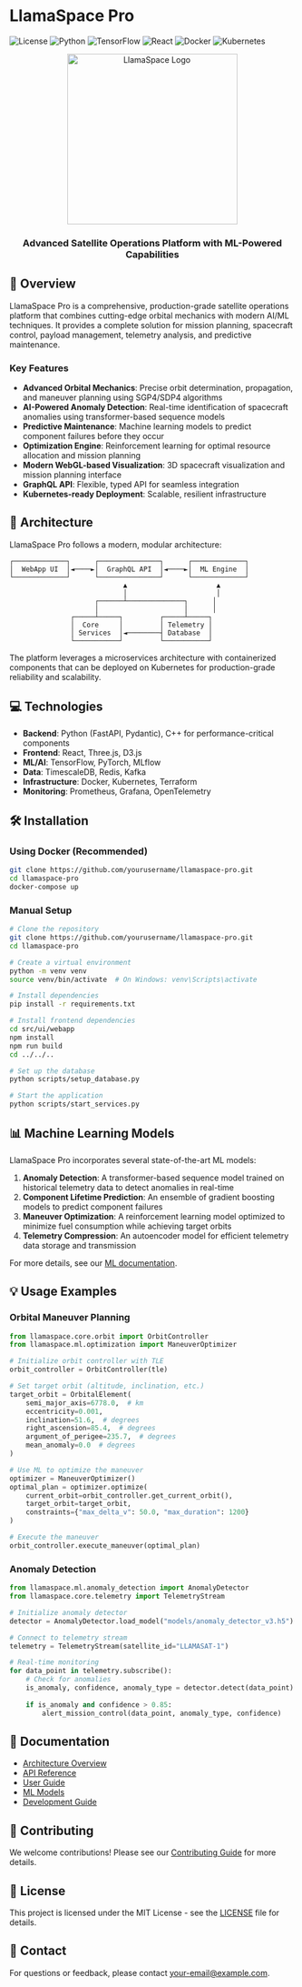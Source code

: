 # LlamaSpace Pro

![License](https://img.shields.io/badge/license-MIT-blue.svg)
![Python](https://img.shields.io/badge/python-3.9%2B-brightgreen)
![TensorFlow](https://img.shields.io/badge/TensorFlow-2.10-orange)
![React](https://img.shields.io/badge/React-18.2-blue)
![Docker](https://img.shields.io/badge/Docker-Ready-blue)
![Kubernetes](https://img.shields.io/badge/Kubernetes-Ready-blue)

<div align="center">
  <img src="docs/architecture/llamaspace_logo.png" alt="LlamaSpace Logo" width="300"/>
  <h3>Advanced Satellite Operations Platform with ML-Powered Capabilities</h3>
</div>

## 🚀 Overview

LlamaSpace Pro is a comprehensive, production-grade satellite operations platform that combines cutting-edge orbital mechanics with modern AI/ML techniques. It provides a complete solution for mission planning, spacecraft control, payload management, telemetry analysis, and predictive maintenance.

### Key Features

- **Advanced Orbital Mechanics**: Precise orbit determination, propagation, and maneuver planning using SGP4/SDP4 algorithms
- **AI-Powered Anomaly Detection**: Real-time identification of spacecraft anomalies using transformer-based sequence models
- **Predictive Maintenance**: Machine learning models to predict component failures before they occur
- **Optimization Engine**: Reinforcement learning for optimal resource allocation and mission planning
- **Modern WebGL-based Visualization**: 3D spacecraft visualization and mission planning interface
- **GraphQL API**: Flexible, typed API for seamless integration
- **Kubernetes-ready Deployment**: Scalable, resilient infrastructure

## 🔧 Architecture

LlamaSpace Pro follows a modern, modular architecture:

```
┌─────────────┐      ┌───────────────┐      ┌─────────────┐
│  WebApp UI  │◄────►│  GraphQL API  │◄────►│  ML Engine  │
└─────────────┘      └───────────────┘      └─────────────┘
                            ▲                      ▲
                            │                      │
                     ┌──────┴──────────────┐      │
                     │                     │      │
               ┌─────┴─────┐         ┌─────┴─────┐
               │  Core     │         │ Telemetry │
               │ Services  │◄────────┤ Database  │
               └───────────┘         └───────────┘
```

The platform leverages a microservices architecture with containerized components that can be deployed on Kubernetes for production-grade reliability and scalability.

## 💻 Technologies

- **Backend**: Python (FastAPI, Pydantic), C++ for performance-critical components
- **Frontend**: React, Three.js, D3.js
- **ML/AI**: TensorFlow, PyTorch, MLflow
- **Data**: TimescaleDB, Redis, Kafka
- **Infrastructure**: Docker, Kubernetes, Terraform
- **Monitoring**: Prometheus, Grafana, OpenTelemetry

## 🛠️ Installation

### Using Docker (Recommended)

```bash
git clone https://github.com/yourusername/llamaspace-pro.git
cd llamaspace-pro
docker-compose up
```

### Manual Setup

```bash
# Clone the repository
git clone https://github.com/yourusername/llamaspace-pro.git
cd llamaspace-pro

# Create a virtual environment
python -m venv venv
source venv/bin/activate  # On Windows: venv\Scripts\activate

# Install dependencies
pip install -r requirements.txt

# Install frontend dependencies
cd src/ui/webapp
npm install
npm run build
cd ../../..

# Set up the database
python scripts/setup_database.py

# Start the application
python scripts/start_services.py
```

## 📊 Machine Learning Models

LlamaSpace Pro incorporates several state-of-the-art ML models:

1. **Anomaly Detection**: A transformer-based sequence model trained on historical telemetry data to detect anomalies in real-time
2. **Component Lifetime Prediction**: An ensemble of gradient boosting models to predict component failures
3. **Maneuver Optimization**: A reinforcement learning model optimized to minimize fuel consumption while achieving target orbits
4. **Telemetry Compression**: An autoencoder model for efficient telemetry data storage and transmission

For more details, see our [ML documentation](docs/ml_models/README.md).

## 💡 Usage Examples

### Orbital Maneuver Planning

```python
from llamaspace.core.orbit import OrbitController
from llamaspace.ml.optimization import ManeuverOptimizer

# Initialize orbit controller with TLE
orbit_controller = OrbitController(tle)

# Set target orbit (altitude, inclination, etc.)
target_orbit = OrbitalElement(
    semi_major_axis=6778.0,  # km
    eccentricity=0.001,
    inclination=51.6,  # degrees
    right_ascension=85.4,  # degrees
    argument_of_perigee=235.7,  # degrees
    mean_anomaly=0.0  # degrees
)

# Use ML to optimize the maneuver
optimizer = ManeuverOptimizer()
optimal_plan = optimizer.optimize(
    current_orbit=orbit_controller.get_current_orbit(),
    target_orbit=target_orbit,
    constraints={"max_delta_v": 50.0, "max_duration": 1200}
)

# Execute the maneuver
orbit_controller.execute_maneuver(optimal_plan)
```

### Anomaly Detection

```python
from llamaspace.ml.anomaly_detection import AnomalyDetector
from llamaspace.core.telemetry import TelemetryStream

# Initialize anomaly detector
detector = AnomalyDetector.load_model("models/anomaly_detector_v3.h5")

# Connect to telemetry stream
telemetry = TelemetryStream(satellite_id="LLAMASAT-1")

# Real-time monitoring
for data_point in telemetry.subscribe():
    # Check for anomalies
    is_anomaly, confidence, anomaly_type = detector.detect(data_point)
    
    if is_anomaly and confidence > 0.85:
        alert_mission_control(data_point, anomaly_type, confidence)
```

## 📝 Documentation

- [Architecture Overview](docs/architecture/README.md)
- [API Reference](docs/api/README.md)
- [User Guide](docs/user_guide/README.md)
- [ML Models](docs/ml_models/README.md)
- [Development Guide](docs/development.md)

## 🤝 Contributing

We welcome contributions! Please see our [Contributing Guide](CONTRIBUTING.md) for more details.

## 📄 License

This project is licensed under the MIT License - see the [LICENSE](LICENSE) file for details.

## 📧 Contact

For questions or feedback, please contact [your-email@example.com](mailto:your-email@example.com). 